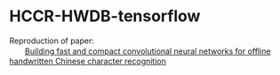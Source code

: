 # HCCR-HWDB-tensorflow
Reproduction of paper:<br>
　　[Building fast and compact convolutional neural networks for offline handwritten Chinese character recognition](https://arxiv.org/abs/1702.07975)
